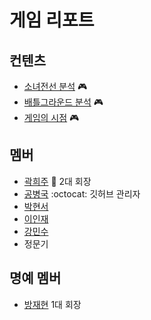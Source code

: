 # 게임 리포트

## 컨텐츠

* [소녀전선 분석](/2017/11/25/소녀전선_분석.md) :video_game:
* [배틀그라운드 분석](/2018/02/04/README.md) :video_game:
* [게임의 시점](/2018/03/05/게임의_시점_분석.md) :video_game:

## 멤버

* [곽희주](https://github.com/Heeeeeeju) :crown: 2대 회장
* [공병국](https://github.com/byeonggukgong) :octocat: 깃허브 관리자
* [박현서](https://github.com/Parkhyunseo)
* [이인재](https://github.com/INJAE)
* [강민수](https://github.com/minsu9486)
* 정문기

## 명예 멤버

* [방재현](https://github.com/bjha1107) 1대 회장
